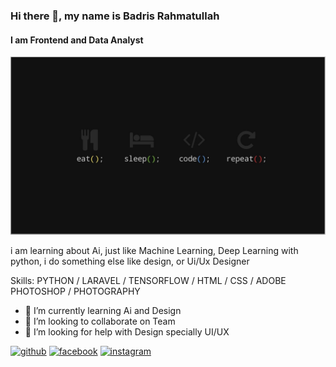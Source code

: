 ### Hi there 👋, my name is Badris Rahmatullah
#### I am Frontend and Data Analyst
![I am Frontend and Data Analyst](https://github.com/BadrisRahmatullah/BadrisRahmatullah/blob/main/45694383_1741334032638150_9109087410989301760_n.jpg)

i am learning about Ai, just like Machine Learning, Deep Learning with python, i do something else like design, or Ui/Ux Designer

Skills: PYTHON / LARAVEL / TENSORFLOW / HTML / CSS / ADOBE PHOTOSHOP / PHOTOGRAPHY

- 🌱 I’m currently learning Ai and Design 
- 👯 I’m looking to collaborate on Team 
- 🤔 I’m looking for help with Design specially UI/UX 


[<img src='https://cdn.jsdelivr.net/npm/simple-icons@3.0.1/icons/github.svg' alt='github' height='40'>](https://github.com/BadrisRahmatullah)  [<img src='https://cdn.jsdelivr.net/npm/simple-icons@3.0.1/icons/facebook.svg' alt='facebook' height='40'>](https://www.facebook.com/badris.namikaze)  [<img src='https://cdn.jsdelivr.net/npm/simple-icons@3.0.1/icons/instagram.svg' alt='instagram' height='40'>](https://www.instagram.com/badrisrahmatullah/)  

